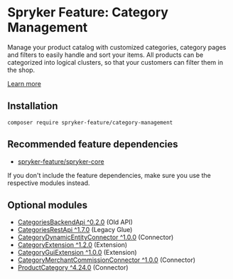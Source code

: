 # Spryker Feature: Category Management

Manage your product catalog with customized categories, category pages and filters to easily handle and sort your items. All products can be categorized into logical clusters, so that your customers can filter them in the shop.

[Learn more](https://docs.spryker.com/docs/pbc/all/product-information-management/202307.0/base-shop/feature-overviews/category-management-feature-overview.html)

## Installation

```
composer require spryker-feature/category-management
```

## Recommended feature dependencies
- [spryker-feature/spryker-core](https://github.com/spryker-feature/spryker-core)

If you don't include the feature dependencies, make sure you use the respective modules instead.

## Optional modules
- [CategoriesBackendApi ^0.2.0](https://github.com/spryker/categories-backend-api) (Old API)
- [CategoriesRestApi ^1.7.0](https://github.com/spryker/categories-rest-api) (Legacy Glue)
- [CategoryDynamicEntityConnector ^1.0.0](https://github.com/spryker/category-dynamic-entity-connector) (Connector)
- [CategoryExtension ^1.2.0](https://github.com/spryker/category-extension) (Extension)
- [CategoryGuiExtension ^1.0.0](https://github.com/spryker/category-gui-extension) (Extension)
- [CategoryMerchantCommissionConnector ^1.0.0](https://github.com/spryker/category-merchant-commission-connector) (Connector)
- [ProductCategory ^4.24.0](https://github.com/spryker/product-category) (Connector)
